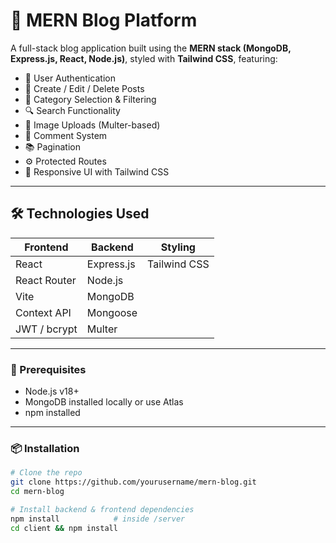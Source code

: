 # 📝 MERN Blog Platform

A full-stack blog application built using the **MERN stack (MongoDB, Express.js, React, Node.js)**, styled with **Tailwind CSS**, featuring:

- 🔐 User Authentication
- 📝 Create / Edit / Delete Posts
- 📂 Category Selection & Filtering
- 🔍 Search Functionality
- 📸 Image Uploads (Multer-based)
- 💬 Comment System
- 📚 Pagination
- ⚙️ Protected Routes
- 🧠 Responsive UI with Tailwind CSS

---

## 🛠 Technologies Used

| Frontend       | Backend       | Styling         |
|----------------|---------------|-----------------|
| React          | Express.js    | Tailwind CSS    |
| React Router   | Node.js       |                 |
| Vite           | MongoDB       |                 |
| Context API    | Mongoose      |                 |
| JWT / bcrypt   | Multer        |                 |

---

### 🧩 Prerequisites

- Node.js v18+
- MongoDB installed locally or use Atlas
- npm installed

---

### 📦 Installation

```bash
# Clone the repo
git clone https://github.com/yourusername/mern-blog.git
cd mern-blog

# Install backend & frontend dependencies
npm install            # inside /server
cd client && npm install

